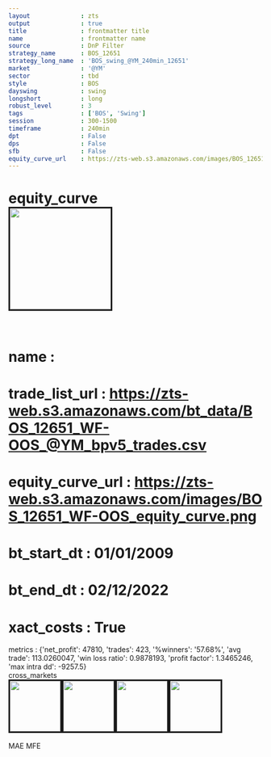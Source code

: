```yaml
---
layout              : zts
output              : true
title               : frontmatter title
name                : frontmatter name
source              : DnP Filter
strategy_name       : BOS_12651
strategy_long_name  : 'BOS_swing_@YM_240min_12651'
market              : '@YM'
sector              : tbd
style               : BOS
dayswing            : swing
longshort           : long
robust_level        : 3
tags                : ['BOS', 'Swing']
session             : 300-1500
timeframe           : 240min
dpt                 : False
dps                 : False
sfb                 : False
equity_curve_url    : https://zts-web.s3.amazonaws.com/images/BOS_12651_WF-OOS_equity_curve.png
---
```

equity_curve<br>
<img src='https://zts-web.s3.amazonaws.com/images/BOS_12651_WF-OOS_equity_curve.png' alt='' border=3 height=200><br><br>
================
name                : <br>
================
trade_list_url      : https://zts-web.s3.amazonaws.com/bt_data/BOS_12651_WF-OOS_@YM_bpv5_trades.csv<br>
================
equity_curve_url    : https://zts-web.s3.amazonaws.com/images/BOS_12651_WF-OOS_equity_curve.png<br>
================
bt_start_dt         : 01/01/2009<br>
================
bt_end_dt           : 02/12/2022<br>
================
xact_costs          : True<br>
================
metrics             : {'net_profit': 47810, 'trades': 423, '%winners': '57.68%', 'avg trade': 113.0260047, 'win loss ratio': 0.9878193, 'profit factor': 1.3465246, 'max intra dd': -9257.5}<br>
cross_markets<br>
<img src='https://zts-web.s3.amazonaws.com/images/BOS_12651_GrpStress_@NQ_equity_curve.png' alt='' border=3 height=100><img src='https://zts-web.s3.amazonaws.com/images/BOS_12651_GrpStress_@RTY_equity_curve.png' alt='' border=3 height=100><img src='https://zts-web.s3.amazonaws.com/images/BOS_12651_GrpStress_@EMD_equity_curve.png' alt='' border=3 height=100><img src='https://zts-web.s3.amazonaws.com/images/BOS_12651_GrpStress_@ES_equity_curve.png' alt='' border=3 height=100><br><br>
MAE
MFE
